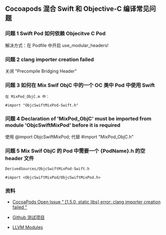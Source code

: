 ## Cocoapods 混合 Swift 和 Objective-C 编译常见问题

### 问题 1 Swift Pod 如何依赖 Objecitve C Pod
解决方式：在 Podfile 中开启 use_modular_headers!

### 问题 2 clang importer creation failed
关闭 "Precompile Bridging Header" 

### 问题 3 如何在 Mix Swif ObjC 中的一个 OC 类中 Pod 中使用 Swift
```
在 MixPod_ObjC.m 中：

#import "ObjcSwiftMixPod-Swift.h"

```
### 问题 4 Declaration of 'MixPod_ObjC' must be imported from module 'ObjcSwiftMixPod' before it is required
使用 @import ObjcSwiftMixPod; 代替 \#import "MixPod_ObjC.h"

### 问题 5 Mix Swif ObjC 的 Pod 中需要一个 {PodName}.h 的空 header 文件

```
DerivedSources/ObjcSwiftMixPod-Swift.h

#import <ObjcSwiftMixPod/ObjcSwiftMixPod.h>

```

### 资料
- [CocoaPods Open Issue " [1.5.0, static libs] error: clang importer creation failed "](https://github.com/CocoaPods/CocoaPods/issues/7584)

- [Github 测试项目](https://github.com/tonycn/TestMixBuild/)

- [LLVM Modules](https://clang.llvm.org/docs/Modules.html)
